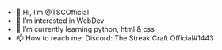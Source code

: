 - 👋 Hi, I’m @TSCOfficial
- 👀 I’m interested in WebDev
- 🌱 I’m currently learning python, html & css
- 📫 How to reach me: Discord: The Streak Craft Official#1443

<!---
TSCOfficial/TSCOfficial is a ✨ special ✨ repository because its `README.md` (this file) appears on your GitHub profile.
You can click the Preview link to take a look at your changes.
--->
